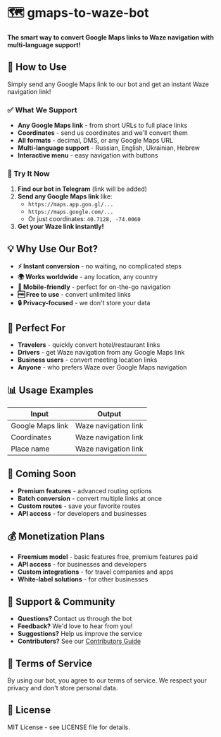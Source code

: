 # 🗺️ gmaps-to-waze-bot

**The smart way to convert Google Maps links to Waze navigation with multi-language support!**

## 🚀 How to Use

Simply send any Google Maps link to our bot and get an instant Waze navigation link!

### ✅ What We Support

- **Any Google Maps link** - from short URLs to full place links
- **Coordinates** - send us coordinates and we'll convert them
- **All formats** - decimal, DMS, or any Google Maps URL
- **Multi-language support** - Russian, English, Ukrainian, Hebrew
- **Interactive menu** - easy navigation with buttons

### 📱 Try It Now

1. **Find our bot in Telegram** (link will be added)
2. **Send any Google Maps link** like:
   - `https://maps.app.goo.gl/...`
   - `https://maps.google.com/...`
   - Or just coordinates: `40.7128, -74.0060`
3. **Get your Waze link instantly!**

## 💡 Why Use Our Bot?

- **⚡ Instant conversion** - no waiting, no complicated steps
- **🌍 Works worldwide** - any location, any country
- **📱 Mobile-friendly** - perfect for on-the-go navigation
- **🆓 Free to use** - convert unlimited links
- **🔒 Privacy-focused** - we don't store your data

## 🎯 Perfect For

- **Travelers** - quickly convert hotel/restaurant links
- **Drivers** - get Waze navigation from any Google Maps link
- **Business users** - convert meeting location links
- **Anyone** - who prefers Waze over Google Maps navigation

## 📊 Usage Examples

| Input | Output |
|-------|--------|
| Google Maps link | Waze navigation link |
| Coordinates | Waze navigation link |
| Place name | Waze navigation link |

## 🔮 Coming Soon

- **Premium features** - advanced routing options
- **Batch conversion** - convert multiple links at once
- **Custom routes** - save your favorite routes
- **API access** - for developers and businesses

## 💰 Monetization Plans

- **Freemium model** - basic features free, premium features paid
- **API access** - for businesses and developers
- **Custom integrations** - for travel companies and apps
- **White-label solutions** - for other businesses

## 🤝 Support & Community

- **Questions?** Contact us through the bot
- **Feedback?** We'd love to hear from you!
- **Suggestions?** Help us improve the service
- **Contributors?** See our [Contributors Guide](CONTRIBUTORS.md)

## 📄 Terms of Service

By using our bot, you agree to our terms of service. We respect your privacy and don't store personal data.


## 📄 License

MIT License - see LICENSE file for details.